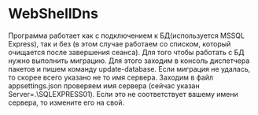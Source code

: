# WebShellDns

Программа работает как с подключением к БД(используется MSSQL Express), 
так и без (в этом случае работаем со списком, который очищается после завершения сеанса).
Для того чтобы работать с БД нужно выполнить миграцию. 
Для этого заходим в консоль диспетчера пакетов и пишем командy update-database.
Если миграция не удалась, то скорее всего указано не то имя сервера. 
Заходим в файл appsettings.json проверяем имя сервера (сейчас указан Server=.\\SQLEXPRESS01). 
Если это не соответствует вашему имени сервера, то измените его на свой.
